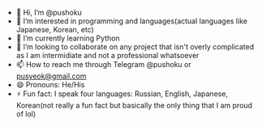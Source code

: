 - 👋 Hi, I’m @pushoku
- 👀 I’m interested in programming and languages(actual languages like Japanese, Korean, etc)
- 🌱 I’m currently learning Python
- 💞️ I’m looking to collaborate on any project that isn't overly complicated as I am intermidiate and not a professional whatsoever
- 📫 How to reach me through Telegram @pushoku or pusyeok@gmail.com
- 😄 Pronouns: He/His
- ⚡ Fun fact: I speak four languages: Russian, English, Japanese, Korean(not really a fun fact but basically the only thing that I am proud of lol)

<!---
pushoku/pushoku is a ✨ special ✨ repository because its `README.md` (this file) appears on your GitHub profile.
You can click the Preview link to take a look at your changes.
--->
